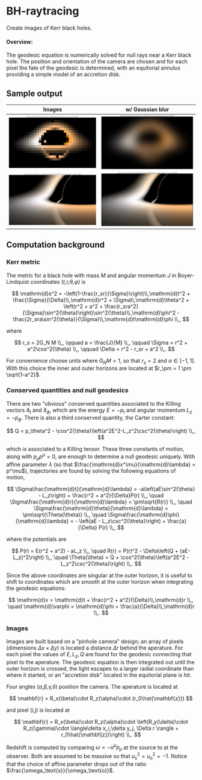 # BH-raytracing

Create images of Kerr black holes.

#### Overview:
The geodesic equation is numerically solved for null rays near a Kerr black hole. The position and orientation of the camera are chosen and for each pixel the fate of the geodesic is determined, with an equitorial annulus providing a simple model of an accretion disk.


## Sample output

Images               |  w/ Gaussian blur
:-------------------:|:-------------------:
![](images/ex1.png)  |  ![](images/ex1blur.png)
![](images/ex2.png)  |  ![](images/ex2blur.png)



## Computation background

### Kerr metric

The metric for a black hole with mass _M_ and angular momentum _J_ in Boyer-Lindquist coordinates (_t,r,θ,φ_) is

$$ \mathrm{d}s^2 = -\left(1-\frac{r_sr}{\Sigma}\right)\\,\mathrm{d}t^2 + \frac{\Sigma}{\Delta}\\,\mathrm{d}r^2 + \Sigma\\,\mathrm{d}\theta^2 + \left(r^2 + a^2 + \frac{r_sra^2}{\Sigma}\sin^2{\theta}\right)\sin^2{\theta}\\,\mathrm{d}\phi^2 - \frac{2r_sra\sin^2{\theta}}{\Sigma}\\,\mathrm{d}t\mathrm{d}\phi \\,, $$

where

$$ r_s = 2G_N M \\,, \qquad a = \frac{J}{M} \\,, \qquad \Sigma = r^2 + a^2\cos^2{\theta}  \\,, \qquad \Delta = r^2 - r_sr + a^2 \\,. $$

For convenience choose units where $G_NM = 1$, so that $r_s=2$ and $a\in[-1,1]$. With this choice the inner and outer horizons are located at $r_\pm = 1 \pm \sqrt{1-a^2}$.


### Conserved quantities and null geodesics

There are two "obvious" conserved quantities associated to the Killing vectors $\partial_t$ and $\partial_\phi$, which are the energy $E=-p_t$ and angular momentum $L_z=-p_\phi$. There is also a third conserved quantity, the Carter constant:

$$ Q = p_\theta^2 - \cos^2{\theta}\left(a^2E^2-L_z^2\csc^2{\theta}\right) \\,, $$

which is associated to a Killing tensor. These three constants of motion, along with $p_\mu p^\mu = 0$, are enough to determine a null geodesic uniquely. With affine parameter _λ_ (so that $\frac{\mathrm{d}x^\mu}{\mathrm{d}\lambda} = p^\mu$), trajectories are found by solving the following equations of motion,

$$ \Sigma\frac{\mathrm{d}t}{\mathrm{d}\lambda} = -a\left(aE\sin^2{\theta} - L_z\right) + \frac{r^2 + a^2}{\Delta}P(r) \\,, \quad \Sigma\frac{\mathrm{d}r}{\mathrm{d}\lambda} = \pm\sqrt{R(r)} \\,, \quad \Sigma\frac{\mathrm{d}\theta}{\mathrm{d}\lambda} = \pm\sqrt{\Theta(\theta)} \\,, \quad \Sigma\frac{\mathrm{d}\phi}{\mathrm{d}\lambda} = - \left(aE - L_z\csc^2{\theta}\right) + \frac{a}{\Delta} P(r) \\,, $$

where the potentials are

$$ P(r) = E(r^2 + a^2) - aL_z \\,, \quad R(r) = P(r)^2 - \Delta\left(Q + (aE-L_z)^2\right) \\,, \quad \Theta(\theta) = Q + \cos^2{\theta}\left(a^2E^2 - L_z^2\csc^2{\theta}\right) \\,. $$

Since the above coordinates are singular at the outer horizon, it is useful to shift to coordinates which are smooth at the outer horizon when integrating the geodesic equations:

$$ \mathrm{d}v = \mathrm{d}t + \frac{r^2 + a^2}{\Delta}\\,\mathrm{d}r \\,, \quad \mathrm{d}\varphi = \mathrm{d}\phi + \frac{a}{\Delta}\\,\mathrm{d}r \\,. $$


### Images

Images are built based on a "pinhole camera" design; an array of pixels (dimensions $\Delta x\times\Delta y$) is located a distance $\Delta r$ behind the aperature. For each pixel the values of $E,L_z,Q$ are found for the geodesic connecting that pixel to the aperature. The geodesic equation is then integrated out until the outer horizon is crossed, the light escapes to a larger radial coordinate than where it started, or an "accretion disk" located in the equitorial plane is hit.

Four angles (_α,β,γ,δ_) position the camera. The aperature is located at

$$ \mathbf{r} = R_x(\beta)\cdot R_z(\alpha)\cdot (r_0\hat{\mathbf{z}}) $$

and pixel (_i,j_) is located at

$$ \mathbf{r} = R_x(\beta)\cdot R_z(\alpha)\cdot \left(R_y(\delta)\cdot R_z(\gamma)\cdot \langle\delta x_i,\delta y_j, \Delta r \rangle + r_0\hat{\mathbf{z}}\right) \\,. $$

Redshift is computed by comparing $\omega = -u^\mu p_\mu$ at the source to at the observer. Both are assumed to be massive so that $u_\text{s}^2 = u_\text{o}^2 = -1$. Notice that the choice of affine parameter drops out of the ratio $\frac{\omega_\text{s}}{\omega_\text{o}}$.

